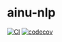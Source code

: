 # ainu-nlp

[![CI](https://github.com/aynumosir/ainu-nlp/actions/workflows/ci.yaml/badge.svg)](https://github.com/aynumosir/ainu-nlp/actions/workflows/ci.yaml)
[![codecov](https://codecov.io/gh/aynumosir/ainu-nlp/graph/badge.svg?token=K8CFQ0UBPN)](https://codecov.io/gh/aynumosir/ainu-nlp)
